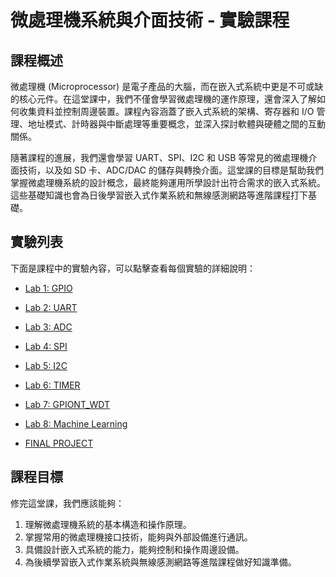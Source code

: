# 微處理機系統與介面技術 - 實驗課程

## 課程概述
微處理機 (Microprocessor) 是電子產品的大腦，而在嵌入式系統中更是不可或缺的核心元件。在這堂課中，我們不僅會學習微處理機的運作原理，還會深入了解如何收集資料並控制周邊裝置。課程內容涵蓋了嵌入式系統的架構、寄存器和 I/O 管理、地址模式、計時器與中斷處理等重要概念，並深入探討軟體與硬體之間的互動關係。

隨著課程的進展，我們還會學習 UART、SPI、I2C 和 USB 等常見的微處理機介面技術，以及如 SD 卡、ADC/DAC 的儲存與轉換介面。這堂課的目標是幫助我們掌握微處理機系統的設計概念，最終能夠運用所學設計出符合需求的嵌入式系統。這些基礎知識也會為日後學習嵌入式作業系統和無線感測網路等進階課程打下基礎。

## 實驗列表
下面是課程中的實驗內容，可以點擊查看每個實驗的詳細說明：

- [Lab 1: GPIO](./lab1)               
 
- [Lab 2: UART](./lab2)                

- [Lab 3: ADC](./lab3)        

- [Lab 4: SPI](./lab4)               

- [Lab 5: I2C](./lab5)               

- [Lab 6: TIMER](./lab6)              

- [Lab 7: GPIONT_WDT](./lab7)        

- [Lab 8: Machine Learning](./lab8)   

- [FINAL PROJECT](./final_project)   


## 課程目標
修完這堂課，我們應該能夠：
1. 理解微處理機系統的基本構造和操作原理。
2. 掌握常用的微處理機接口技術，能夠與外部設備進行通訊。
3. 具備設計嵌入式系統的能力，能夠控制和操作周邊設備。
4. 為後續學習嵌入式作業系統與無線感測網路等進階課程做好知識準備。


